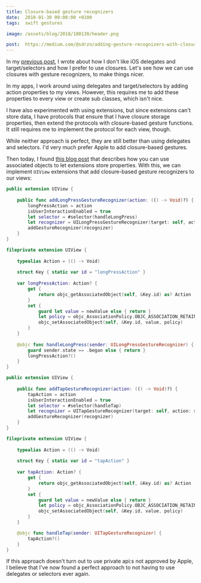 ```yaml
---
title: Closure-based gesture recognizers
date:  2018-01-30 09:00:00 +0100
tags:  swift gestures

image: /assets/blog/2018/180130/header.png

post:  https://medium.com/@sdrzn/adding-gesture-recognizers-with-closures-instead-of-selectors-9fb3e09a8f0b
---
```


In my [previous post](/blog/2018/01/19/ditching-rxswift), I wrote about how I don't 
like iOS delegates and target/selectors and how I prefer to use closures. Let's see
how we can use closures with gesture recognizers, to make things nicer.

In my apps, I work around using delegates and target/selectors by adding action
properties to my views. However, this requires me to add these properties to every
view or create sub classes, which isn't nice.

I have also experimented with using extensions, but since extensions can't store
data, I have protocols that ensure that I have closure storage properties, then 
extend the protocols with closure-based gesture functions. It still requires me to
implement the protocol for each view, though.

While neither approach is perfect, they are still better than using delegates and
selectors. I'd very much prefer Apple to add closure-based gestures.

Then today, I found [this blog post]({{page.post}}) that describes how you can use
associated objects to let extensions store properties. With this, we can implement
`UIView` extensions that add closure-based gesture recognizers to our views:

```swift
public extension UIView {
    
    public func addLongPressGestureRecognizer(action: (() -> Void)?) {
        longPressAction = action
        isUserInteractionEnabled = true
        let selector = #selector(handleLongPress)
        let recognizer = UILongPressGestureRecognizer(target: self, action: selector)
        addGestureRecognizer(recognizer)
    }
}

fileprivate extension UIView {
    
    typealias Action = (() -> Void)
    
    struct Key { static var id = "longPressAction" }
    
    var longPressAction: Action? {
        get {
            return objc_getAssociatedObject(self, &Key.id) as? Action
        }
        set {
            guard let value = newValue else { return }
            let policy = objc_AssociationPolicy.OBJC_ASSOCIATION_RETAIN
            objc_setAssociatedObject(self, &Key.id, value, policy)
        }
    }
    
    @objc func handleLongPress(sender: UILongPressGestureRecognizer) {
        guard sender.state == .began else { return }
        longPressAction?()
    }
}
```

```swift
public extension UIView {
    
    public func addTapGestureRecognizer(action: (() -> Void)?) {
        tapAction = action
        isUserInteractionEnabled = true
        let selector = #selector(handleTap)
        let recognizer = UITapGestureRecognizer(target: self, action: selector)
        addGestureRecognizer(recognizer)
    }
}

fileprivate extension UIView {
    
    typealias Action = (() -> Void)
    
    struct Key { static var id = "tapAction" }
    
    var tapAction: Action? {
        get {
            return objc_getAssociatedObject(self, &Key.id) as? Action
        }
        set {
            guard let value = newValue else { return }
            let policy = objc_AssociationPolicy.OBJC_ASSOCIATION_RETAIN
            objc_setAssociatedObject(self, &Key.id, value, policy)
        }
    }

    @objc func handleTap(sender: UITapGestureRecognizer) {
        tapAction?()
    }
}
```

If this approach doesn't turn out to use private api:s not approved by Apple, I
believe that I've now found a perfect approach to not having to use delegates or
selectors ever again.